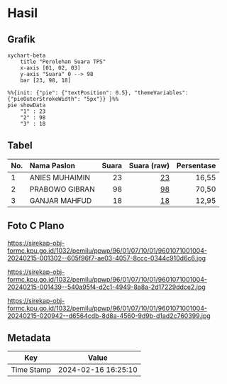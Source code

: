 # Hasil

## Grafik

```mermaid
xychart-beta
    title "Perolehan Suara TPS"
    x-axis [01, 02, 03]
    y-axis "Suara" 0 --> 98
    bar [23, 98, 18]
```

```mermaid
%%{init: {"pie": {"textPosition": 0.5}, "themeVariables": {"pieOuterStrokeWidth": "5px"}} }%%
pie showData
    "1" : 23
    "2" : 98
    "3" : 18
```

## Tabel

| No. | Nama Paslon    | Suara | Suara (raw) | Persentase |
|:--- |:-------------- | -----:| -----------:| ----------:|
| 1   | ANIES MUHAIMIN | 23    | [23][p-1]   | 16,55      |
| 2   | PRABOWO GIBRAN | 98    | [98][p-2]   | 70,50      |
| 3   | GANJAR MAHFUD  | 18    | [18][p-3]   | 12,95      |


[p-1]: https://github.com/gigit-pemilu/pemilu-2024-96-papua-barat-daya/blob/main/pilpres/hitung-suara/sub/96-papua-barat-daya/sub/01-sorong/sub/07-aimas/sub/1001-aimas/sub/004-tps/sub/paslon-1.txt
[p-2]: https://github.com/gigit-pemilu/pemilu-2024-96-papua-barat-daya/blob/main/pilpres/hitung-suara/sub/96-papua-barat-daya/sub/01-sorong/sub/07-aimas/sub/1001-aimas/sub/004-tps/sub/paslon-2.txt
[p-3]: https://github.com/gigit-pemilu/pemilu-2024-96-papua-barat-daya/blob/main/pilpres/hitung-suara/sub/96-papua-barat-daya/sub/01-sorong/sub/07-aimas/sub/1001-aimas/sub/004-tps/sub/paslon-3.txt

## Foto C Plano

https://sirekap-obj-formc.kpu.go.id/1032/pemilu/ppwp/96/01/07/10/01/9601071001004-20240215-001302--605f96f7-ae03-4057-8ccc-0344c910d6c6.jpg

https://sirekap-obj-formc.kpu.go.id/1032/pemilu/ppwp/96/01/07/10/01/9601071001004-20240215-001439--540a95f4-d2c1-4949-8a8a-2d17229ddce2.jpg

https://sirekap-obj-formc.kpu.go.id/1032/pemilu/ppwp/96/01/07/10/01/9601071001004-20240215-020942--d6564cdb-8d8a-4560-9d9b-d1ad2c760399.jpg


## Metadata

| Key        | Value               |
| ---------- | ------------------- |
| Time Stamp | 2024-02-16 16:25:10 |



